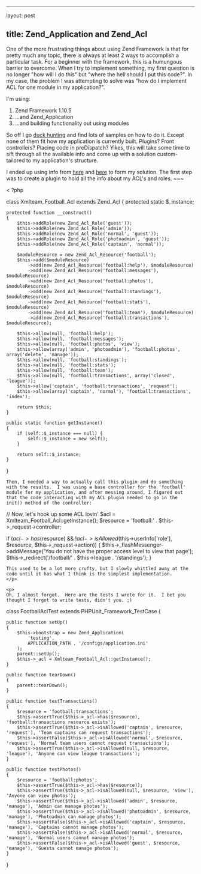 <hr />

<p>layout: post</p>

<h2>title: Zend_Application and Zend_Acl</h2>

<p>One of the more frustrating things about using Zend Framework is that for pretty much any topic, there is always at least 2 ways to accomplish a particular task.   For a beginner with the framework, this is a humungous barrier to overcome.  When I try to implement something, my first question is no longer "how will I do this" but "where the hell should I put this code?".  In my case, the problem I was attempting to solve was "how do I implement ACL for one module in my application?".
</p>

<p>
I'm using:
<ol>
<li>Zend Framework 1.10.5</li>
<li>...and Zend_Application</li>
<li>...and building functionality out using modules</li>
</ol>
</p>

<p>
So off I go <a href="http://duckduckgo.com">duck hunting</a> and find lots of samples on how to do it.  Except none of them fit how my application is currently built.  Plugins?  Front controllers?  Placing code in preDispatch?  Yikes, this will take some time to sift through all the available info and come up with a solution custom-tailored to my application's structure.
</p>

<p>
I ended up using info from <a href="http://stackoverflow.com/questions/2046608/practical-zend-acl-zend-auth-implementation-and-best-practices">here</a> and <a href="http://devzone.zend.com/article/3510-Zend_Acl-and-MVC-Integration-Part-II-Advanced-Use">here</a> to form my solution.  The first step was to create a plugin to hold all the info about my ACL's and roles. 
~~~

< ?php

class Xmlteam_Football_Acl extends Zend_Acl
{
    protected static $_instance;

    protected function __construct()
    {
        $this->addRole(new Zend_Acl_Role('guest'));
        $this->addRole(new Zend_Acl_Role('admin'));
        $this->addRole(new Zend_Acl_Role('normal', 'guest'));
        $this->addRole(new Zend_Acl_Role('photoadmin', 'guest'));
        $this->addRole(new Zend_Acl_Role('captain', 'normal'));

        $moduleResource = new Zend_Acl_Resource('football');
        $this->add($moduleResource)
            ->add(new Zend_Acl_Resource('football:help'), $moduleResource)
            ->add(new Zend_Acl_Resource('football:messages'), $moduleResource)
            ->add(new Zend_Acl_Resource('football:photos'), $moduleResource)
            ->add(new Zend_Acl_Resource('football:standings'), $moduleResource)
            ->add(new Zend_Acl_Resource('football:stats'), $moduleResource)
            ->add(new Zend_Acl_Resource('football:team'), $moduleResource)
            ->add(new Zend_Acl_Resource('football:transactions'), $moduleResource);

        $this->allow(null, 'football:help');
        $this->allow(null, 'football:messages');
        $this->allow(null, 'football:photos', 'view');
        $this->allow(array('admin', 'photoadmin'), 'football:photos', array('delete', 'manage')); 
        $this->allow(null, 'football:standings');
        $this->allow(null, 'football:stats');
        $this->allow(null, 'football:team');
        $this->allow(null, 'football:transactions', array('closed', 'league'));
        $this->allow('captain', 'football:transactions', 'request');
        $this->allow(array('captain', 'normal'), 'football:transactions', 'index');

        return $this;
    }

    public static function getInstance()
    {
        if (self::$_instance === null) {
            self::$_instance = new self();
        }

        return self::$_instance;
    }
}
~~~
Then, I needed a way to actually call this plugin and do something with the results.  I was using a base controller for the 'football' module for my application, and after messing around, I figured out that the code interacting with my ACL plugin needed to go in the init() method of the controller:
~~~
 // Now, let's hook up some ACL lovin'
 $acl = Xmlteam_Football_Acl::getInstance();
 $resource = 'football:' . $this->_request->controller;

 if ($acl->has($resource) && !$acl->isAllowed($this->userInfo['role'], $resource, $this->_request->action)) {
       $this->_flashMessenger->addMessage('You do not have the proper access level to view that page');
       $this->_redirect('/football/' . $this->league . '/standings');
 }
~~~
This used to be a lot more crufty, but I slowly whittled away at the code until it has what I think is the simplest implementation.
</p>

<p>
Oh, I almost forgot.  Here are the tests I wrote for it.  I bet you thought I forgot to write tests, didn't you. ;)
~~~
class FootballAclTest extends PHPUnit_Framework_TestCase 
{

    public function setUp()
    {
        $this->bootstrap = new Zend_Application(
            'testing',
            APPLICATION_PATH . '/configs/application.ini'
        );
        parent::setUp();
        $this->_acl = Xmlteam_Football_Acl::getInstance();
    }

    public function tearDown()
    {
        parent::tearDown();
    }

    public function testTransactions()
    {
        $resource = 'football:transactions';
        $this->assertTrue($this->_acl->has($resource), 'football:transactions resource exists');
        $this->assertTrue($this->_acl->isAllowed('captain', $resource, 'request'), 'Team captains can request transactions');
        $this->assertFalse($this->_acl->isAllowed('normal', $resource, 'request'), 'Normal team users cannot request transactions');
        $this->assertTrue($this->_acl->isAllowed(null, $resource, 'league'), 'Anyone can view league transactions');
    }

    public function testPhotos()
    {
        $resource = 'football:photos';
        $this->assertTrue($this->_acl->has($resource));
        $this->assertTrue($this->_acl->isAllowed(null, $resource, 'view'), 'Anyone can view photos');
        $this->assertTrue($this->_acl->isAllowed('admin', $resource, 'manage'), 'Admin can manage photos');
        $this->assertTrue($this->_acl->isAllowed('photoadmin', $resource, 'manage'), 'Photoadmin can manage photos');
        $this->assertFalse($this->_acl->isAllowed('captain', $resource, 'manage'), 'Captains cannot manage photos');
        $this->assertFalse($this->_acl->isAllowed('normal', $resource, 'manage'), 'Normal users cannot manage photos');
        $this->assertFalse($this->_acl->isAllowed('guest', $resource, 'manage'), 'Guests cannot manage photos');
    }
}
~~~</p>
